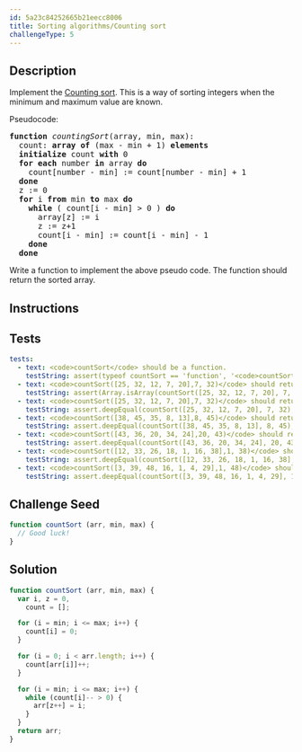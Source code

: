 ```yaml
---
id: 5a23c84252665b21eecc8006
title: Sorting algorithms/Counting sort
challengeType: 5
---
```


## Description
<section id='description'>
Implement the <a href="https://en.wikipedia.org/wiki/Counting sort">Counting sort</a>. This is a way of sorting integers when the minimum and maximum value are known.

Pseudocode:

<pre>
<b>function</b> <i>countingSort</i>(array, min, max):
  count: <b>array of</b> (max - min + 1) <b>elements</b>
  <b>initialize</b> count <b>with</b> 0
  <b>for each</b> number <b>in</b> array <b>do</b>
    count[number - min] := count[number - min] + 1
  <b>done</b>
  z := 0
  <b>for</b> i <b>from</b> min <b>to</b> max <b>do</b>
    <b>while</b> ( count[i - min] > 0 ) <b>do</b>
      array[z] := i
      z := z+1
      count[i - min] := count[i - min] - 1
    <b>done</b>
  <b>done</b>
</pre>

Write a function to implement the above pseudo code. The function should return the sorted array.
</section>

## Instructions
<section id='instructions'>

</section>

## Tests
<section id='tests'>

``` yml
tests:
  - text: <code>countSort</code> should be a function.
    testString: assert(typeof countSort == 'function', '<code>countSort</code> should be a function.');
  - text: <code>countSort([25, 32, 12, 7, 20],7, 32)</code> should return a array.
    testString: assert(Array.isArray(countSort([25, 32, 12, 7, 20], 7, 32)), '<code>countSort([25, 32, 12, 7, 20],7, 32)</code> should return a array.');
  - text: <code>countSort([25, 32, 12, 7, 20],7, 32)</code> should return <code>[7, 12, 20, 25, 32]</code>.
    testString: assert.deepEqual(countSort([25, 32, 12, 7, 20], 7, 32), [7, 12, 20, 25, 32], '<code>countSort([25, 32, 12, 7, 20],7, 32)</code> should return <code>[7, 12, 20, 25, 32]</code>.');
  - text: <code>countSort([38, 45, 35, 8, 13],8, 45)</code> should return <code>[8, 13, 35, 38, 45]</code>.
    testString: assert.deepEqual(countSort([38, 45, 35, 8, 13], 8, 45), [8, 13, 35, 38, 45], '<code>countSort([38, 45, 35, 8, 13],8, 45)</code> should return <code>[8, 13, 35, 38, 45]</code>.');
  - text: <code>countSort([43, 36, 20, 34, 24],20, 43)</code> should return <code>[20, 24, 34, 36, 43]</code>.
    testString: assert.deepEqual(countSort([43, 36, 20, 34, 24], 20, 43), [20, 24, 34, 36, 43], '<code>countSort([43, 36, 20, 34, 24],20, 43)</code> should return <code>[20, 24, 34, 36, 43]</code>.');
  - text: <code>countSort([12, 33, 26, 18, 1, 16, 38],1, 38)</code> should return <code>[1, 12, 16, 18, 26, 33, 38]</code>.
    testString: assert.deepEqual(countSort([12, 33, 26, 18, 1, 16, 38], 1, 38), [1, 12, 16, 18, 26, 33, 38], '<code>countSort([12, 33, 26, 18, 1, 16, 38],1, 38)</code> should return <code>[1, 12, 16, 18, 26, 33, 38]</code>.');
  - text: <code>countSort([3, 39, 48, 16, 1, 4, 29],1, 48)</code> should return <code>[1, 3, 4, 16, 29, 39, 48]</code>.
    testString: assert.deepEqual(countSort([3, 39, 48, 16, 1, 4, 29], 1, 48), [1, 3, 4, 16, 29, 39, 48], '<code>countSort([3, 39, 48, 16, 1, 4, 29],1, 48)</code> should return <code>[1, 3, 4, 16, 29, 39, 48]</code>.');
```

</section>

## Challenge Seed
<section id='challengeSeed'>
<div id='js-seed'>

```js
function countSort (arr, min, max) {
  // Good luck!
}
```

</div>
</section>

## Solution
<section id='solution'>

```js
function countSort (arr, min, max) {
  var i, z = 0,
    count = [];

  for (i = min; i <= max; i++) {
    count[i] = 0;
  }

  for (i = 0; i < arr.length; i++) {
    count[arr[i]]++;
  }

  for (i = min; i <= max; i++) {
    while (count[i]-- > 0) {
      arr[z++] = i;
    }
  }
  return arr;
}
```

</section>
